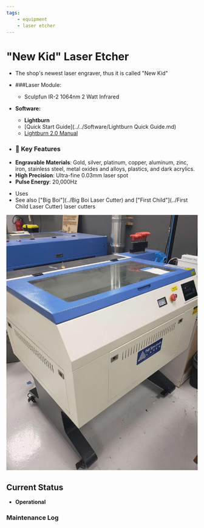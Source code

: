 ```yaml
---
tags:
    - equipment
    - laser etcher
---
```

# "New Kid"  Laser Etcher

* The shop's newest laser engraver, thus it is called "New Kid"
* ###Laser Module:
    * Sculpfun IR-2 1064nm 2 Watt Infrared
* **Software:**
   * **Lightburn**
   * [Quick Start Guide](../../Software/Lightburn Quick Guide.md)
   * [Lightburn 2.0 Manual](https://lightburnsoftware.github.io/DocsResources/PDF/LB/LightBurn2.0.pdf)
  
* ### 🔧 Key Features

- **Engravable Materials**: Gold, silver, platinum, copper, aluminum, zinc, iron, stainless steel, metal oxides and alloys, plastics, and dark acrylics.
- **High Precision**: Ultra-fine 0.03mm laser spot  
- **Pulse Energy**: 20,000Hz

* Uses 
* See also ["Big Boi"](../Big Boi Laser Cutter) and ["First Child"](../First Child Laser Cutter) laser cutters

![ ](../images/lasercutters/new.kid.far.jpg)

## Current Status

- **Operational**
  
### Maintenance Log
